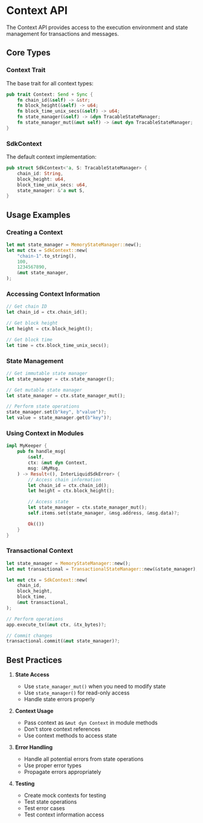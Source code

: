 # Context API

The Context API provides access to the execution environment and state management for transactions and messages.

## Core Types

### Context Trait

The base trait for all context types:

```rust
pub trait Context: Send + Sync {
    fn chain_id(&self) -> &str;
    fn block_height(&self) -> u64;
    fn block_time_unix_secs(&self) -> u64;
    fn state_manager(&self) -> &dyn TracableStateManager;
    fn state_manager_mut(&mut self) -> &mut dyn TracableStateManager;
}
```

### SdkContext

The default context implementation:

```rust
pub struct SdkContext<'a, S: TracableStateManager> {
    chain_id: String,
    block_height: u64,
    block_time_unix_secs: u64,
    state_manager: &'a mut S,
}
```

## Usage Examples

### Creating a Context

```rust
let mut state_manager = MemoryStateManager::new();
let mut ctx = SdkContext::new(
    "chain-1".to_string(),
    100,
    1234567890,
    &mut state_manager,
);
```

### Accessing Context Information

```rust
// Get chain ID
let chain_id = ctx.chain_id();

// Get block height
let height = ctx.block_height();

// Get block time
let time = ctx.block_time_unix_secs();
```

### State Management

```rust
// Get immutable state manager
let state_manager = ctx.state_manager();

// Get mutable state manager
let state_manager = ctx.state_manager_mut();

// Perform state operations
state_manager.set(b"key", b"value")?;
let value = state_manager.get(b"key")?;
```

### Using Context in Modules

```rust
impl MyKeeper {
    pub fn handle_msg(
        &self,
        ctx: &mut dyn Context,
        msg: &MyMsg,
    ) -> Result<(), InterLiquidSdkError> {
        // Access chain information
        let chain_id = ctx.chain_id();
        let height = ctx.block_height();

        // Access state
        let state_manager = ctx.state_manager_mut();
        self.items.set(state_manager, &msg.address, &msg.data)?;

        Ok(())
    }
}
```

### Transactional Context

```rust
let state_manager = MemoryStateManager::new();
let mut transactional = TransactionalStateManager::new(&state_manager);

let mut ctx = SdkContext::new(
    chain_id,
    block_height,
    block_time,
    &mut transactional,
);

// Perform operations
app.execute_tx(&mut ctx, &tx_bytes)?;

// Commit changes
transactional.commit(&mut state_manager)?;
```

## Best Practices

1. **State Access**
   - Use `state_manager_mut()` when you need to modify state
   - Use `state_manager()` for read-only access
   - Handle state errors properly

2. **Context Usage**
   - Pass context as `&mut dyn Context` in module methods
   - Don't store context references
   - Use context methods to access state

3. **Error Handling**
   - Handle all potential errors from state operations
   - Use proper error types
   - Propagate errors appropriately

4. **Testing**
   - Create mock contexts for testing
   - Test state operations
   - Test error cases
   - Test context information access 